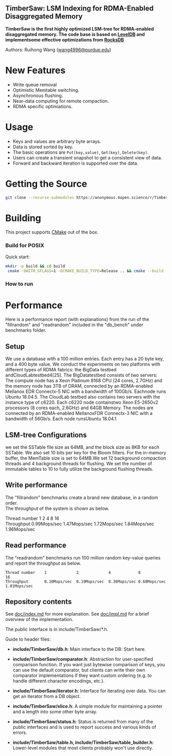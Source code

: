 ## TimberSaw: LSM Indexing for RDMA-Enabled Disaggregated Memory

**TimberSaw is the first highly optimized LSM-tree for RDMA-enabled disaggregated memory. The code base is based on [LevelDB](https://github.com/google/leveldb) and implementsome effective optimizations from [RocksDB](https://github.com/facebook/rocksdb)**


Authors: Ruihong Wang (wang4996@purdue.edu)


# New Features
* Write queue removal
* Optimistic Memtable switching.
* Asynchronous flushing.
* Near-data computing for remote compaction.
* RDMA specific optimiations.


# Usage

* Keys and values are arbitrary byte arrays.
* Data is stored sorted by key.
* The basic operations are `Put(key,value)`, `Get(key)`, `Delete(key)`.
* Users can create a transient snapshot to get a consistent view of data.
* Forward and backward iteration is supported over the data.





# Getting the Source

```bash
git clone --recurse-submodules https://anonymous.4open.science/r/TimberSaw2021-B137/
```

# Building

This project supports [CMake](https://cmake.org/) out of the box.

### Build for POSIX

Quick start:

```bash
mkdir -p build && cd build
 cmake -DWITH_GFLAGS=1 -DCMAKE_BUILD_TYPE=Release .. && cmake --build .
```
### How to run


# Performance

Here is a performance report (with explanations) from the run of the
"fillrandom" and "readrandom" included in the "db_bench" under benchmarks folder.  

## Setup

We use a database with a 100 million entries.  Each entry has a 20 byte 
key, and a 400 byte value.  We conduct the experiments on two platforms with 
different types of RDMA fabrics: the BigData testbed andCloudLabtestbed4[25]. The 
BigDatatestbed consists of two servers: The compute node has a Xeon Platinum 8168
CPU (24 cores, 2.7GHz) and the memory node has 3TB of DRAM, connected by an RDMA-enabled 
Mellanox EDR Connectx-5 NIC with a bandwidth of 100Gb/s. Eachnode runs Ubuntu 18.04.5. 
The CloudLab testbed also contains two servers with the instance type of c6220. 
Each c6220 node containstwo Xeon E5-2650v2 processors (8 cores each, 2.6GHz) and 64GB 
Memory. The nodes are connected by an RDMA-enabled MellanoxFDR Connectx-3 NIC with 
a bandwidth of 56Gb/s. Each node runsUbuntu 18.04.1

## LSM-tree Configurations
we set the SSTable file size as 64MB, and the block size as 8KB for each SSTable. We also set
10 bits per key for the Bloom filters. For the in-memory buffer, the MemTable size is
set to 64MB.We set 12 background compaction threads and 4 background threads for flushing.
We set the number of immutable tables to 10 to fully utilize the background flushing threads.

## Write performance

The "fillrandom" benchmarks create a brand new database, in a random order.  
The throughput of the system is shown as below.

[comment]: <> (    fillseq      :       1.765 micros/op;   62.7 MB/s)

[comment]: <> (    fillsync     :     268.409 micros/op;    0.4 MB/s &#40;10000 ops&#41;)

[comment]: <> (    fillrandom   :       2.460 micros/op;   45.0 MB/s)

[comment]: <> (    overwrite    :       2.380 micros/op;   46.5 MB/s)
    Thread number    1             2             4            8            16            
    Throughput       0.99Mops/sec  1.47Mops/sec  1.72Mops/sec 1.84Mops/sec 1.96Mops/sec 

[comment]: <> (1472997)

[comment]: <> (1726871)

[comment]: <> (1846320)

[comment]: <> (1962307)


## Read performance

The "readrandom" benchmarks run 100 million random key-value queries and report the throughput as below.

    Thread number    1             2             4            8            16            
    Throughput       0.10Mops/sec  0.19Mops/sec  0.36Mops/sec 0.68Mops/sec 1.01Mops/sec 

## Repository contents

See [doc/index.md](doc/index.md) for more explanation. See
[doc/impl.md](doc/impl.md) for a brief overview of the implementation.

The public interface is in include/TimberSaw/*.h. 

Guide to header files:

* **include/TimberSaw/db.h**: Main interface to the DB: Start here.
<!-- 
* **include/TimberSaw/options.h**: Control over the behavior of an entire database,
and also control over the behavior of individual reads and writes. -->

* **include/TimberSaw/comparator.h**: Abstraction for user-specified comparison function.
  If you want just bytewise comparison of keys, you can use the default
  comparator, but clients can write their own comparator implementations if they
  want custom ordering (e.g. to handle different character encodings, etc.).

* **include/TimberSaw/iterator.h**: Interface for iterating over data. You can get
  an iterator from a DB object.

<!-- * **include/TimberSaw/write_batch.h**: Interface for atomically applying multiple -->
<!-- updates to a database. -->

* **include/TimberSaw/slice.h**: A simple module for maintaining a pointer and a
  length into some other byte array.

* **include/TimberSaw/status.h**: Status is returned from many of the public interfaces
  and is used to report success and various kinds of errors.

[comment]: <> (* **include/leveldb/env.h**:)

[comment]: <> (  Abstraction of the OS environment.  A posix implementation of this interface is)

[comment]: <> (  in util/env_posix.cc.)

* **include/TimberSaw/table.h, include/TimberSaw/table_builder.h**: Lower-level modules that most
  clients probably won't use directly.
